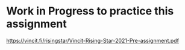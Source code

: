 # Work in Progress to practice this assignment
https://vincit.fi/risingstar/Vincit-Rising-Star-2021-Pre-assignment.pdf
